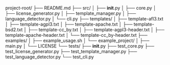 project-root/
├── README.md
├── src/
│   ├── __init__.py
│   ├── core.py
│   ├── license_generator.py
│   ├── template_manager.py
│   ├── language_detector.py
│   └── cli.py
├── templates/
│   ├── template-afl3.txt
│   ├── template-agpl3.txt
│   ├── template-apache.txt
│   ├── template-bsd2.txt
│   ├── template-cc_by.txt
│   ├── template-agpl3-header.txt
│   ├── template-apache-header.txt
│   └── template-cc_by-header.txt
├── examples/
│   ├── example_usage.sh
│   └── example_project/
│       ├── main.py
│       └── LICENSE
└── tests/
    ├── __init__.py
    ├── test_core.py
    ├── test_license_generator.py
    ├── test_template_manager.py
    ├── test_language_detector.py
    └── test_cli.py